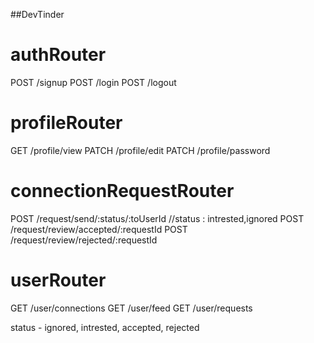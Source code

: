 ##DevTinder 


# authRouter
POST /signup
POST /login
POST /logout

# profileRouter
GET /profile/view
PATCH /profile/edit
PATCH /profile/password

# connectionRequestRouter
POST /request/send/:status/:toUserId     //status : intrested,ignored
POST /request/review/accepted/:requestId
POST /request/review/rejected/:requestId

# userRouter
GET /user/connections
GET /user/feed
GET /user/requests


status - ignored, intrested, accepted, rejected


